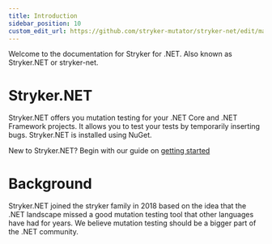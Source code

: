 ```yaml
---
title: Introduction
sidebar_position: 10
custom_edit_url: https://github.com/stryker-mutator/stryker-net/edit/master/docs/introduction.md
---
```


Welcome to the documentation for Stryker for .NET. Also known as Stryker.NET or stryker-net.

# Stryker.NET

Stryker.NET offers you mutation testing for your .NET Core and .NET Framework projects. It allows you to test your tests by temporarily inserting bugs. Stryker.NET is installed using NuGet.

New to Stryker.NET? Begin with our guide on [getting started](./getting-started.md)

# Background

Stryker.NET joined the stryker family in 2018 based on the idea that the .NET landscape missed a good mutation testing tool that other languages have had for years. We believe mutation testing should be a bigger part of the .NET community.
